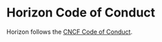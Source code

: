 # Horizon Code of Conduct

Horizon follows the [CNCF Code of Conduct](https://github.com/cncf/foundation/blob/master/code-of-conduct.md).
